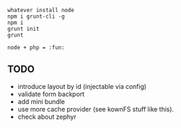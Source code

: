 ```
whatever install node
npm i grunt-cli -g
npm i
grunt init
grunt
```

```
node + php = :fun:
```

## TODO

- introduce layout by id (injectable via config)
- validate form backport
- add mini bundle
- use more cache provider (see kownFS stuff like this).
- check about zephyr
